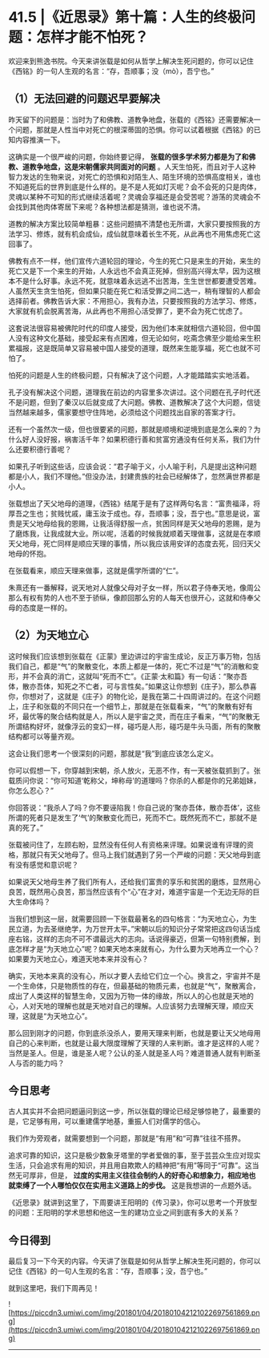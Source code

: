 # 41.5 |《近思录》第十篇：人生的终极问题：怎样才能不怕死？

欢迎来到熊逸书院。今天来讲张载是如何从哲学上解决生死问题的，你可以记住《西铭》的一句人生观的名言：“存，吾顺事；没（mò），吾宁也。”

## （1）无法回避的问题迟早要解决

昨天留下的问题是：当时为了和佛教、道教争地盘，张载的《西铭》还需要解决一个问题，那就是人性当中对死亡的根深蒂固的恐惧。你可以试着根据《西铭》的已知内容推演一下。

这确实是一个很严峻的问题，你始终要记得， **张载的很多学术努力都是为了和佛教、道教争地盘，这是宋朝儒家共同面对的问题** 。人天生怕死，而且对于人这种智力发达的生物来说，对死亡的恐惧和对陌生人、陌生环境的恐惧高度相关，谁也不知道死后的世界到底是什么样的。是不是人死如灯灭呢？会不会死的只是肉体，灵魂以某种不可知的形式继续活着呢？灵魂会享福还是会受苦呢？游荡的灵魂会不会找到其他肉体寄居下来呢？各种想法都是猜测，谁也说不清。

道教的解决方案比较简单粗暴：这些问题搞不清楚也无所谓，大家只要按照我的方法学习、修炼，就有机会成仙，成仙就意味着长生不死，从此再也不用焦虑死亡这回事了。

佛教有点不一样，他们宣传六道轮回的理论，今生的死亡只是来生的开始，来生的死亡又是下一个来生的开始，人永远也不会真正死掉，但别高兴得太早，因为这根本不是什么好事。永远不死，就意味着永远逃不出苦海，生生世世都要遭受苦难。人虽然天生贪生怕死，但如果只能在死亡和活受罪之间二选一，稍有理智的人都会选择前者。佛教告诉大家：不用担心，我有办法，只要按照我的方法学习、修炼，大家就有机会脱离苦海，从此再也不用担心活受罪了，更不会为死亡忧虑了。

这套说法很容易被佛陀时代的印度人接受，因为他们本来就相信六道轮回，但中国人没有这种文化基础，接受起来有点困难，但无论如何，吃斋念佛至少能给来生积累福报，这是既简单又容易被中国人接受的道理，既然来生能享福，死亡也就不可怕了。

怕死的问题是人生的终极问题，只有解决了这个问题，人才能踏踏实实地活着。

孔子没有解决这个问题，道理我在前边的内容里多次讲过。这个问题在孔子时代还不是问题，但到了秦汉以后就变成了大问题。佛教、道教解决了这个大问题，信徒当然越来越多，儒家要想守住阵地，必须给这个问题找出自家的答案才行。

还有一个虽然次一级，但也很要紧的问题，那就是顺境和逆境到底是怎么来的？为什么好人没好报，祸害活千年？如果积德行善和贫富穷通没有任何关系，我们为什么还要积德行善呢？

如果孔子听到这些话，应该会说：“君子喻于义，小人喻于利，凡是提出这种问题都是小人，我们不理他。”但没办法，封建贵族的社会已经解体了，忽然满世界都是小人。

张载想出了天父地母的道理，《西铭》结尾于是有了这样两句名言：“富贵福泽，将厚吾之生也；贫贱忧戚，庸玉汝于成也。存，吾顺事；没，吾宁也。”意思是说，富贵是天父地母给我的恩赐，让我活得舒服一点，贫困同样是天父地母的恩赐，是为了磨炼我，让我成就大业。所以呢，活着的时候我就顺着天理做事，这就是在孝顺天父地母，死亡同样是顺应天理的事情，所以我应该用安详的态度去死，回归天父地母的怀抱。

在张载看来，顺应天理来做事，这就是儒学所谓的“仁”。

朱熹还有一番解释，说天地对人就像父母对子女一样，所以君子侍奉天地，像周公那么有权有势的人也不至于骄纵，像颜回那么穷的人每天也很开心，这就和侍奉父母的态度是一样的。

## （2）为天地立心

这时候我们应该想到张载在《正蒙》里边讲过的宇宙生成论，反正万事万物，包括我们自己，都是“气”的聚散变化，本质上都是一体的，死亡不过是“气”的消散和变形，并不会真的消亡，这就叫“死而不亡”。《正蒙·太和篇》有一句话：“聚亦吾体，散亦吾体，知死之不亡者，可与言性矣。”如果这让你想到《庄子》，那么恭喜你，你想对了，这就是《庄子》的物化论，是我在第二十四周讲过的。在这个问题上，庄子和张载的不同只在一个细节上，那就是在张载看来，“气”的聚散有好有坏，最优等的聚合结构就是人，所以人是宇宙之灵，而在庄子看来，“气”的聚散无所谓结构好坏，就像浮云的变幻一样，碰巧是人形，碰巧是牛头马面，所有的聚散结构都可以等量齐观。

这会让我们思考一个很深刻的问题，那就是“我”到底应该怎么定义。

你可以假想一下，你穿越到宋朝，杀人放火，无恶不作，有一天被张载抓到了。张载质问你说：“你可知道‘乾称父，坤称母’的道理吗？你杀的人都是你的兄弟姐妹，你怎么忍心？”

你回答说：“我杀人了吗？你不要诬陷我！你自己说的‘聚亦吾体，散亦吾体’，这些所谓的死者只是发生了‘气’的聚散变化而已，死而不亡。既然死而不亡，那就不是真的死了。”

张载被问住了，左顾右盼，显然没有任何人有资格来评理。如果说谁有评理的资格，那就只有天父地母了。但马上我们就遇到了另一个严峻的问题：天父地母到底有没有感觉和意识呢？

如果说天父地母生养了我们所有人，还给我们富贵的享乐和贫困的磨炼，显然用心良苦，既然用心良苦，那当然应该有个“心”在才对，难道宇宙是一个无边无际的巨大生命体吗？

当我们想到这一层，就需要回顾一下张载最著名的四句格言：“为天地立心，为生民立道，为去圣继绝学，为万世开太平。”宋朝以后的知识分子常常把这四句话当成座右铭，这样的志向不可不谓最远大的志向。话说得豪迈，但第一句特别费解，到底怎样才是“为天地立心”呢？如果天地本来就有心，为什么要为天地再立一个心？如果要为天地立心，难道天地本来并没有心？

确实，天地本来真的没有心，所以才要人去给它们立一个心。换言之，宇宙并不是一个生命体，只是物质性的存在，但最基础的物质元素，也就是“气”，聚散离合，成出了人类这样的智慧生命，又因为万物一体的缘故，所以人的心也就是天地的心，人对天地的理解也就是天地对自己的理解。人应该努力去理解天理，顺应天理，这就是“为天地立心”。

那么回到刚才的问题，你到底杀没杀人，要用天理来判断，也就是要让天父地母用自己的心来判断，也就是让最大限度理解了天理的人来判断。谁才是这样的人呢？当然是圣人。但是，谁是圣人呢？公认的圣人就是圣人吗？难道普通人就有判断圣人与否的能力吗？

## 今日思考

古人其实并不会把问题逼问到这一步，所以张载的理论已经足够惊艳了，最重要的是，它足够有用，可以重建儒学地基，重振人们对儒学的信心。

我们作为旁观者，就需要想到一个问题，那就是“有用”和“可靠”往往不搭界。

追求可靠的知识，这只是极少数象牙塔里的学者爱做的事，至于芸芸众生应对现实生活，只会追求有用的知识，并且用自欺欺人的精神把“有用”等同于“可靠”。这当然无可厚非，但是， **过度的实用主义往往会制约人的好奇心和想象力，相应地也就束缚了一个人哪怕仅仅在实用主义道路上的步伐。** 这是我想讲的一点题外话。

《近思录》就讲到这里了，下周要讲王阳明的《传习录》，你可以思考一个开放型的问题：王阳明的学术思想和他这一生的建功立业之间到底有多大的关系？

## 今日得到

最后复习一下今天的内容。今天讲了张载是如何从哲学上解决生死问题的，你可以记住《西铭》的一句人生观的名言：“存，吾顺事；没，吾宁也。”

就到这里吧，我们下周再见！

![https://piccdn3.umiwi.com/img/201801/04/201801042121022697561869.png](https://piccdn3.umiwi.com/img/201801/04/201801042121022697561869.png)

---
